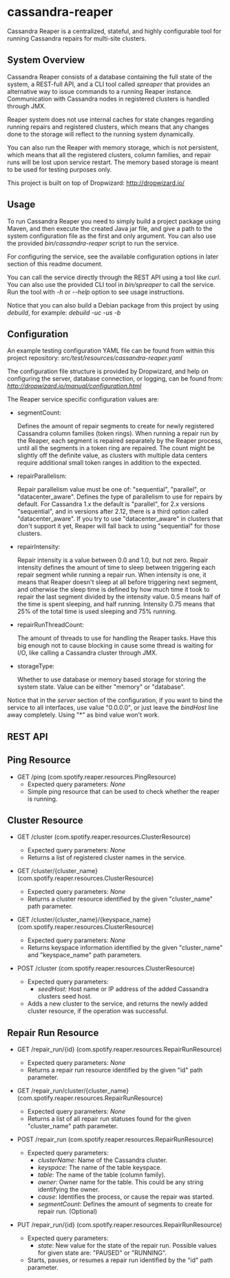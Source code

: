 cassandra-reaper
================

Cassandra Reaper is a centralized, stateful, and highly configurable tool for running Cassandra
repairs for multi-site clusters.


System Overview
---------------

Cassandra Reaper consists of a database containing the full state of the system, a REST-full API,
and a CLI tool called *spreaper* that provides an alternative way to issue commands to a running
Reaper instance. Communication with Cassandra nodes in registered clusters is handled through JMX.

Reaper system does not use internal caches for state changes regarding running repairs and
registered clusters, which means that any changes done to the storage will reflect to the running
system dynamically.

You can also run the Reaper with memory storage, which is not persistent, which means that all
the registered clusters, column families, and repair runs will be lost upon service restart.
The memory based storage is meant to be used for testing purposes only.

This project is built on top of Dropwizard:
http://dropwizard.io/


Usage
-----

To run Cassandra Reaper you need to simply build a project package using Maven, and
then execute the created Java jar file, and give a path to the system configuration file
as the first and only argument. You can also use the provided *bin/cassandra-reaper* script
to run the service.

For configuring the service, see the available configuration options in later section
of this readme document.

You can call the service directly through the REST API using a tool like *curl*. You can also
use the provided CLI tool in *bin/spreaper* to call the service.
Run the tool with *-h* or *--help* option to see usage instructions.

Notice that you can also build a Debian package from this project by using *debuild*, for example:
*debuild -uc -us -b*


Configuration
-------------

An example testing configuration YAML file can be found from within this project repository:
*src/test/resources/cassandra-reaper.yaml*

The configuration file structure is provided by Dropwizard, and help on configuring the server,
database connection, or logging, can be found from:
*http://dropwizard.io/manual/configuration.html*

The Reaper service specific configuration values are:

* segmentCount:

  Defines the amount of repair segments to create for newly registered Cassandra column families
  (token rings). When running a repair run by the Reaper, each segment is repaired separately
  by the Reaper process, until all the segments in a token ring are repaired.
  The count might be slightly off the definite value, as clusters with multiple data centers
  require additional small token ranges in addition to the expected.

* repairParallelism:

  Repair parallelism value must be one of: "sequential", "parallel", or "datacenter_aware".
  Defines the type of parallelism to use for repairs by default. For Cassandra 1.x the default is
  "parallel", for 2.x versions "sequential", and in versions after 2.12, there is a third
  option called "datacenter_aware".
  If you try to use "datacenter_aware" in clusters that don't support it yet, Reaper will fall
  back to using "sequential" for those clusters.

* repairIntensity:

  Repair intensity is a value between 0.0 and 1.0, but not zero. Repair intensity defines
  the amount of time to sleep between triggering each repair segment while running a repair run.
  When intensity is one, it means that Reaper doesn't sleep at all before triggering next segment,
  and otherwise the sleep time is defined by how much time it took to repair the last segment
  divided by the intensity value. 0.5 means half of the time is spent sleeping, and half running.
  Intensity 0.75 means that 25% of the total time is used sleeping and 75% running.

* repairRunThreadCount:

  The amount of threads to use for handling the Reaper tasks. Have this big enough not to cause
  blocking in cause some thread is waiting for I/O, like calling a Cassandra cluster through JMX.

* storageType:

  Whether to use database or memory based storage for storing the system state.
  Value can be either "memory" or "database".

Notice that in the *server* section of the configuration, if you want to bind the service
to all interfaces, use value "0.0.0.0", or just leave the *bindHost* line away completely.
Using "*" as bind value won't work.


REST API
--------

## Ping Resource

* GET     /ping (com.spotify.reaper.resources.PingResource)
  * Expected query parameters: *None*
  * Simple ping resource that can be used to check whether the reaper is running.

## Cluster Resource

* GET     /cluster (com.spotify.reaper.resources.ClusterResource)
  * Expected query parameters: *None*
  * Returns a list of registered cluster names in the service.

* GET     /cluster/{cluster_name} (com.spotify.reaper.resources.ClusterResource)
  * Expected query parameters: *None*
  * Returns a cluster resource identified by the given "cluster_name" path parameter.

* GET     /cluster/{cluster_name}/{keyspace_name} (com.spotify.reaper.resources.ClusterResource)
  * Expected query parameters: *None*
  * Returns keyspace information identified by the given "cluster_name" and
    "keyspace_name" path parameters.

* POST    /cluster (com.spotify.reaper.resources.ClusterResource)
  * Expected query parameters:
      * *seedHost*: Host name or IP address of the added Cassandra
        clusters seed host.
  * Adds a new cluster to the service, and returns the newly added cluster resource,
    if the operation was successful.

## Repair Run Resource

* GET     /repair_run/{id} (com.spotify.reaper.resources.RepairRunResource)
  * Expected query parameters: *None*
  * Returns a repair run resource identified by the given "id" path parameter.

* GET     /repair_run/cluster/{cluster_name} (com.spotify.reaper.resources.RepairRunResource)
  * Expected query parameters: *None*
  * Returns a list of all repair run statuses found for the given "cluster_name" path parameter.

* POST    /repair_run (com.spotify.reaper.resources.RepairRunResource)
  * Expected query parameters:
    * *clusterName*: Name of the Cassandra cluster.
    * *keyspace*: The name of the table keyspace.
    * *table*: The name of the table (column family).
    * *owner*: Owner name for the table. This could be any string identifying the owner.
    * *cause*: Identifies the process, or cause the repair was started.
    * *segmentCount*: Defines the amount of segments to create for repair run. (Optional)

* PUT    /repair_run/{id} (com.spotify.reaper.resources.RepairRunResource)
  * Expected query parameters:
    * *state*: New value for the state of the repair run.
      Possible values for given state are: "PAUSED" or "RUNNING".
  * Starts, pauses, or resumes a repair run identified by the "id" path parameter.
